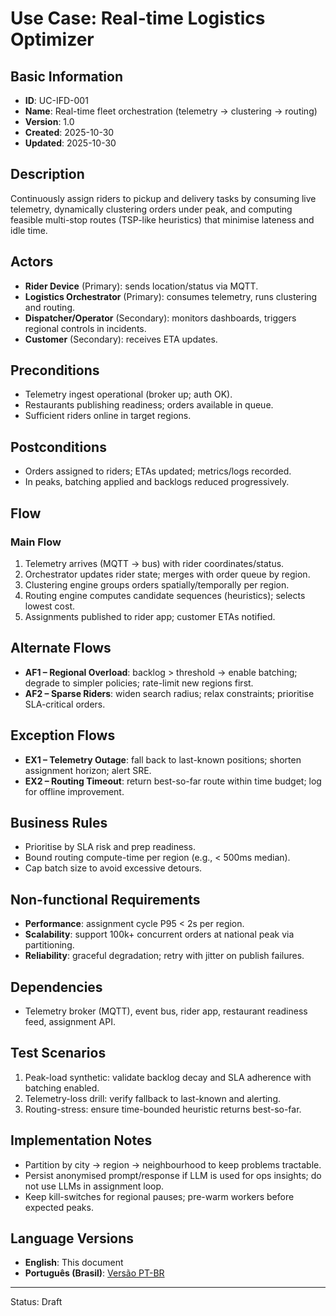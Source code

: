 # Use Case: Real-time Logistics Optimizer

## Basic Information
- **ID**: UC-IFD-001
- **Name**: Real-time fleet orchestration (telemetry → clustering → routing)
- **Version**: 1.0
- **Created**: 2025-10-30
- **Updated**: 2025-10-30

## Description
Continuously assign riders to pickup and delivery tasks by consuming live telemetry, dynamically clustering orders under peak, and computing feasible multi-stop routes (TSP-like heuristics) that minimise lateness and idle time.

## Actors
- **Rider Device** (Primary): sends location/status via MQTT.
- **Logistics Orchestrator** (Primary): consumes telemetry, runs clustering and routing.
- **Dispatcher/Operator** (Secondary): monitors dashboards, triggers regional controls in incidents.
- **Customer** (Secondary): receives ETA updates.

## Preconditions
- Telemetry ingest operational (broker up; auth OK).
- Restaurants publishing readiness; orders available in queue.
- Sufficient riders online in target regions.

## Postconditions
- Orders assigned to riders; ETAs updated; metrics/logs recorded.
- In peaks, batching applied and backlogs reduced progressively.

## Flow

### Main Flow
1. Telemetry arrives (MQTT → bus) with rider coordinates/status.
2. Orchestrator updates rider state; merges with order queue by region.
3. Clustering engine groups orders spatially/temporally per region.
4. Routing engine computes candidate sequences (heuristics); selects lowest cost.
5. Assignments published to rider app; customer ETAs notified.

## Alternate Flows
- **AF1 – Regional Overload**: backlog > threshold → enable batching; degrade to simpler policies; rate-limit new regions first.
- **AF2 – Sparse Riders**: widen search radius; relax constraints; prioritise SLA-critical orders.

## Exception Flows
- **EX1 – Telemetry Outage**: fall back to last-known positions; shorten assignment horizon; alert SRE.
- **EX2 – Routing Timeout**: return best-so-far route within time budget; log for offline improvement.

## Business Rules
- Prioritise by SLA risk and prep readiness.
- Bound routing compute-time per region (e.g., < 500ms median).
- Cap batch size to avoid excessive detours.

## Non-functional Requirements
- **Performance**: assignment cycle P95 < 2s per region.
- **Scalability**: support 100k+ concurrent orders at national peak via partitioning.
- **Reliability**: graceful degradation; retry with jitter on publish failures.

## Dependencies
- Telemetry broker (MQTT), event bus, rider app, restaurant readiness feed, assignment API.

## Test Scenarios
1. Peak-load synthetic: validate backlog decay and SLA adherence with batching enabled.
2. Telemetry-loss drill: verify fallback to last-known and alerting.
3. Routing-stress: ensure time-bounded heuristic returns best-so-far.

## Implementation Notes
- Partition by city → region → neighbourhood to keep problems tractable.
- Persist anonymised prompt/response if LLM is used for ops insights; do not use LLMs in assignment loop.
- Keep kill-switches for regional pauses; pre-warm workers before expected peaks.

## Language Versions
- **English**: This document
- **Português (Brasil)**: [Versão PT-BR](./pt-br/uc-ifd-001-realtime-logistics-optimizer.pt-br.md)

---
Status: Draft


